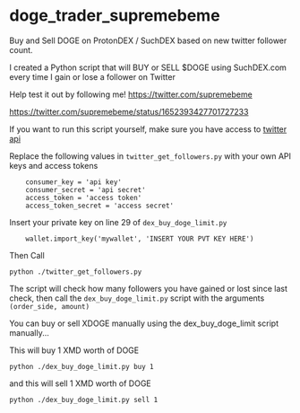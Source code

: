 # doge_trader_supremebeme
Buy and Sell DOGE on ProtonDEX / SuchDEX based on new twitter follower count.

I created a Python script that will BUY or SELL $DOGE using SuchDEX.com every time I gain or lose a follower on Twitter

Help test it out by following me! https://twitter.com/supremebeme

https://twitter.com/supremebeme/status/1652393427701727233

If you want to run this script yourself, make sure you have access to [twitter api](https://developer.twitter.com/)

Replace the following values in `twitter_get_followers.py` with your own API keys and access tokens
```
    consumer_key = 'api key'
    consumer_secret = 'api secret'
    access_token = 'access token'
    access_token_secret = 'access secret'
```
Insert your private key on line 29 of `dex_buy_doge_limit.py`
```
    wallet.import_key('mywallet', 'INSERT YOUR PVT KEY HERE')
```

Then Call 
```
python ./twitter_get_followers.py
```

The script will check how many followers you have gained or lost since last check, then call the `dex_buy_doge_limit.py` script with the arguments `(order_side, amount)`

You can buy or sell XDOGE manually using the dex_buy_doge_limit script manually...

This will buy 1 XMD worth of DOGE

```
python ./dex_buy_doge_limit.py buy 1
```
and this will sell 1 XMD worth of DOGE

```
python ./dex_buy_doge_limit.py sell 1
```
